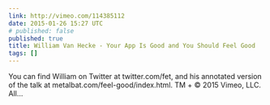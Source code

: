 ```yaml
---
link: http://vimeo.com/114385112
date: 2015-01-26 15:27 UTC
# published: false
published: true
title: William Van Hecke - Your App Is Good and You Should Feel Good
tags: []
---
```


You can find William on Twitter at twitter.com/fet, and his annotated version of the talk at metalbat.com/feel-good/index.html.
TM + © 2015 Vimeo, LLC. All…
